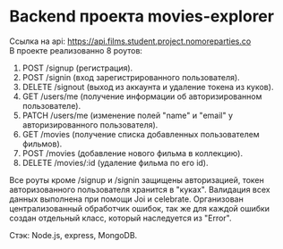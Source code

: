 # Backend проекта movies-explorer  
Ссылка на api: https://api.films.student.project.nomoreparties.co  
В проекте реализованно 8 роутов:  
1. POST /signup (регистрация).  
2. POST /signin (вход зарегистрированного пользователя).  
3. DELETE /signout (выход из аккаунта и удаление токена из куков).  
4. GET /users/me (получение информации об авторизированном пользователе).  
5. PATCH /users/me (изменение полей "name" и "email" у авторизированного пользователя).  
6. GET /movies (получение списка добавленных пользователем фильмов).  
7. POST /movies (добавление нового фильма в коллекцию).  
8. DELETE /movies/:id (удаление фильма по его id).  
  
Все роуты кроме /signup и /signin защищены авторизацией, токен авторизованного пользователя хранится в "куках". Валидация всех данных выполнена при помощи Joi и celebrate. Организован централизованный обработчик ошибок, так же для каждой ошибки создан отдельный класс, который наследуется из "Error".  
  
Стэк: Node.js, express, MongoDB.
